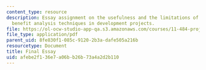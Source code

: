 ```yaml
---
content_type: resource
description: Essay assignment on the usefulness and the limitations of various cost
  benefit analysis techniques in development projects.
file: https://ol-ocw-studio-app-qa.s3.amazonaws.com/courses/11-484-project-appraisal-in-developing-countries-spring-2005/afebe2f136e7a06bb26b73a4a2d2b110_final_memo.pdf
file_type: application/pdf
parent_uid: 8fe830f1-085c-9120-2b3a-dafe505a216b
resourcetype: Document
title: Final Essay
uid: afebe2f1-36e7-a06b-b26b-73a4a2d2b110
---
```

